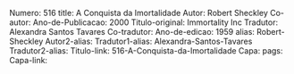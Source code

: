 Numero: 516
title: A Conquista da Imortalidade
Autor: Robert Sheckley
Co-autor: 
Ano-de-Publicacao: 2000
Titulo-original: Immortality Inc
Tradutor: Alexandra Santos Tavares
Co-tradutor: 
Ano-de-edicao: 1959
alias: Robert-Sheckley
Autor2-alias: 
Tradutor1-alias: Alexandra-Santos-Tavares
Tradutor2-alias: 
Titulo-link: 516-A-Conquista-da-Imortalidade
Capa: 
pags: 
Capa-link: 